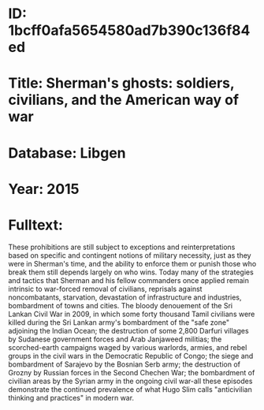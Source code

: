 # ID: 1bcff0afa5654580ad7b390c136f84ed
# Title: Sherman's ghosts: soldiers, civilians, and the American way of war
# Database: Libgen
# Year: 2015
# Fulltext:
These prohibitions are still subject to exceptions and reinterpretations based on specific and contingent notions of military necessity, just as they were in Sherman's time, and the ability to enforce them or punish those who break them still depends largely on who wins.
Today many of the strategies and tactics that Sherman and his fellow commanders once applied remain intrinsic to war-forced removal of civilians, reprisals against noncombatants, starvation, devastation of infrastructure and industries, bombardment of towns and cities.
The bloody denouement of the Sri Lankan Civil War in 2009, in which some forty thousand Tamil civilians were killed during the Sri Lankan army's bombardment of the "safe zone" adjoining the Indian Ocean; the destruction of some 2,800 Darfuri villages by Sudanese government forces and Arab Janjaweed militias; the scorched-earth campaigns waged by various warlords, armies, and rebel groups in the civil wars in the Democratic Republic of Congo; the siege and bombardment of Sarajevo by the Bosnian Serb army; the destruction of Grozny by Russian forces in the Second Chechen War; the bombardment of civilian areas by the Syrian army in the ongoing civil war-all these episodes demonstrate the continued prevalence of what Hugo Slim calls "anticivilian thinking and practices" in modern war.
